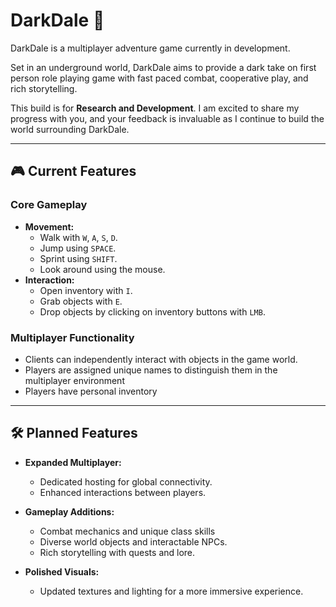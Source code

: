 # DarkDale 🌌

DarkDale is a multiplayer adventure game currently in development.

Set in an underground world, DarkDale aims to provide a dark take on first person role playing game with fast paced combat, cooperative play, and rich storytelling.

This build is for **Research and Development**. I am excited to share my progress with you, and your feedback is invaluable as I continue to build the world surrounding DarkDale.

---

## 🎮 Current Features

### Core Gameplay
- **Movement:**  
  - Walk with `W`, `A`, `S`, `D`.  
  - Jump using `SPACE`.
  - Sprint using `SHIFT`.
  - Look around using the mouse.  
- **Interaction:**  
  - Open inventory with `I`.  
  - Grab objects with `E`.
  - Drop objects by clicking on inventory buttons with `LMB`.

### Multiplayer Functionality
  - Clients can independently interact with objects in the game world.  
  - Players are assigned unique names to distinguish them in the multiplayer environment
  - Players have personal inventory  

---

## 🛠️ Planned Features
- **Expanded Multiplayer:**

  - Dedicated hosting for global connectivity.
  - Enhanced interactions between players.
- **Gameplay Additions:**

  - Combat mechanics and unique class skills
  - Diverse world objects and interactable NPCs.
  - Rich storytelling with quests and lore.

- **Polished Visuals:**
  - Updated textures and lighting for a more immersive experience.
